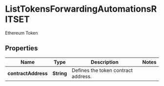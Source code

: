 

# ListTokensForwardingAutomationsRITSET

Ethereum Token

## Properties

| Name | Type | Description | Notes |
|------------ | ------------- | ------------- | -------------|
|**contractAddress** | **String** | Defines the token contract address. |  |



